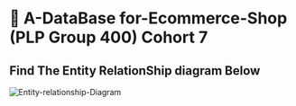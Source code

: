 # 🏪 A-DataBase for-Ecommerce-Shop (PLP Group 400) Cohort 7

<div style={{
  display:flex,
  flex-direction:column,
  gap:2rem,
}}>
  <h2>Find The Entity RelationShip diagram Below</h2>
  <img src="" alt="Entity-relationship-Diagram">
</div>
